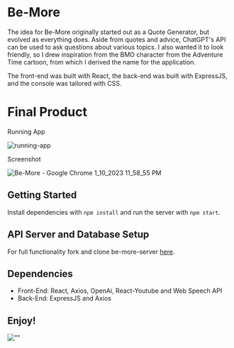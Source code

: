 # Be-More

The idea for Be-More originally started out as a Quote Generator, but evolved as everything does. Aside from quotes and advice, ChatGPT's API can be used to ask questions about various topics. I also wanted it to look friendly, so I drew inspiration from the BMO character from the Adventure Time cartoon, from which I derived the name for the application. 

The front-end was built with React, the back-end was built with ExpressJS, and the console was tailored with CSS.

# Final Product

Running App

![running-app](https://user-images.githubusercontent.com/97627481/211741103-181d5ed3-7800-440b-b9c3-4f606b117298.gif)

Screenshot

![Be-More - Google Chrome 1_10_2023 11_58_55 PM](https://user-images.githubusercontent.com/97627481/211741212-170dad16-ff04-4705-89d2-23d5485c5ce1.png)

## Getting Started

Install dependencies with `npm install` and run the server with `npm start`.

## API Server and Database Setup

For full functionality fork and clone be-more-server [here](https://github.com/gilabarreto/be-more-server).

## Dependencies

- Front-End: React, Axios, OpenAi, React-Youtube and Web Speech API
- Back-End: ExpressJS and Axios

## Enjoy!

![""](https://i.giphy.com/media/pO4UHglOY2vII/giphy.webp)
